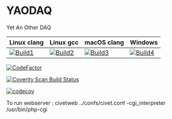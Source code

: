 # YAODAQ 
Yet An Other DAQ  

| Linux clang       | Linux gcc         | macOS clang       | Windows           |
|-------------------|-------------------|-------------------|-------------------|
| [![Build1][1]][5] | [![Build2][2]][5] | [![Build3][3]][5] | [![Build4][4]][5] |

[1]: https://travis-matrix-badges.herokuapp.com/repos/RPClab/YAODAQ/branches/master/1?use_travis_com=true
[2]: https://travis-matrix-badges.herokuapp.com/repos/RPClab/YAODAQ/branches/master/2?use_travis_com=true
[3]: https://travis-matrix-badges.herokuapp.com/repos/RPClab/YAODAQ/branches/master/3?use_travis_com=true
[4]: https://travis-matrix-badges.herokuapp.com/repos/RPClab/YAODAQ/branches/master/4?use_travis_com=true
[5]: https://travis-ci.org/RPClab/YAODAQ


[![CodeFactor](https://www.codefactor.io/repository/github/rpclab/yaodaq/badge)](https://www.codefactor.io/repository/github/rpclab/yaodaq)

<a href="https://scan.coverity.com/projects/rpcla-">
  <img alt="Coverity Scan Build Status"
       src="https://scan.coverity.com/projects/19567/badge.svg"/>
</a>

[![codecov](https://codecov.io/gh/RPClab/YAODAQ/branch/master/graph/badge.svg)](https://codecov.io/gh/RPClab/YAODAQ)

To run webserver : civetweb ../confs/civet.conf -cgi_interpreter /usr/bin/php-cgi
